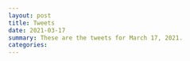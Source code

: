 ```yaml
---
layout: post
title: Tweets
date: 2021-03-17
summary: These are the tweets for March 17, 2021.
categories:
---
```


